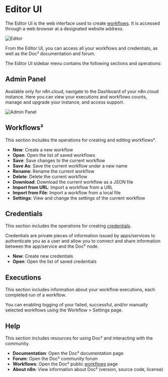 # Editor UI

The Editor UI is the web interface used to create [workflows](/workflows/). It is accessed through a web browser at a designated website address.

![Editor](/_images/editor-ui/editor_ui.png)

From the Editor UI, you can access all your workflows and credentials, as well as the Doc² documentation and forum.

The Editor UI sidebar menu contains the following sections and operations:

## Admin Panel

Available only for n8n.cloud, navigate to the Dashboard of your n8n.cloud instance. Here you can view your executions and workflows counts, manage and upgrade your instance, and access support.

![Admin Panel](/_images/editor-ui/admin_panel.png)

## Workflows²

This section includes the operations for creating and editing workflows².

* **New**: Create a new workflow
* **Open**: Open the list of saved workflows
* **Save**: Save changes to the current workflow
* **Save As**: Save the current workflow under a new name
* **Rename**: Rename the current workflow
* **Delete**: Delete the current workflow
* **Download**: Download the current workflow as a JSON file
* **Import from URL**: Import a workflow from a URL
* **Import from File**: Import a workflow from a local file
* **Settings**: View and change the settings of the current workflow

## Credentials

This section includes the operations for creating [credentials](/integrations/).

Credentials are private pieces of information issued by apps/services to authenticate you as a user and allow you to connect and share information between the app/service and the Doc² node.

* **New**: Create new credentials
* **Open**: Open the list of saved credentials

## Executions

This section includes information about your workflow executions, each completed run of a workflow.

You can enabling logging of your failed, successful, and/or manually selected workflows using the Workflow > Settings page.

## Help

This section includes resources for using Doc² and interacting with the community.
* **Documentation**: Open the Doc² documentation page
* **Forum**: Open the Doc² community forum
* **Workflows**: Open the Doc² public [workflows](https://n8n.io/workflows) page
* **About n8n**: View information about Doc² (version, source code, license)
